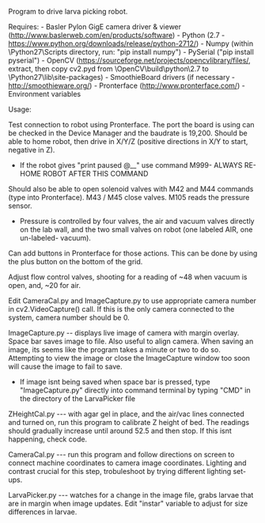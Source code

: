 Program to drive larva picking robot.

Requires:
	- Basler Pylon GigE camera driver & viewer (http://www.baslerweb.com/en/products/software)
	- Python (2.7 - https://www.python.org/downloads/release/python-2712/)
	- Numpy (within \Python27\Scripts directory, run: "pip install numpy")
	- PySerial ("pip install pyserial")
	- OpenCV (https://sourceforge.net/projects/opencvlibrary/files/, extract, then copy cv2.pyd from \OpenCV\build\python\2.7 to \Python27\lib\site-packages)
	- SmoothieBoard drivers (if necessary - http://smoothieware.org/)
	- Pronterface (http://www.pronterface.com/)
	- Environment variables

Usage:

Test connection to robot using Pronterface. The port the board is using can be checked in the Device Manager and the baudrate is 19,200.  Should be able to home robot, then drive in X/Y/Z (positive directions in X/Y to start, negative in Z). 

- If the robot gives "print paused @__" use command M999- ALWAYS RE-HOME ROBOT AFTER THIS COMMAND

Should also be able to open solenoid valves with M42 and M44 commands (type into Pronterface). M43 / M45 close valves. M105 reads the pressure sensor. 

- Pressure is controlled by four valves, the air and vacuum valves directly on the lab wall, and the two small valves on robot (one labeled AIR, one un-labeled- vacuum). 

Can add buttons in Pronterface for those actions. This can be done by using the plus button on the bottom of the grid. 

Adjust flow control valves, shooting for a reading of ~48 when vacuum is open, and, ~20 for air.

Edit CameraCal.py and ImageCapture.py to use appropriate camera number in cv2.VideoCapture() call. If this is the only camera connected to the system, camera number should be 0.

ImageCapture.py -- displays live image of camera with margin overlay. Space bar saves image to file. Also useful to align camera. When saving an image, its seems like the program takes a minute or two to do so. Attempting to view the image or close the ImageCapture window too soon will cause the image to fail to save.

- If image isnt being saved when space bar is pressed, type "ImageCapture.py" directly into command terminal by typing "CMD" in the directory of the LarvaPicker file 

ZHeightCal.py  --- with agar gel in place, and the air/vac lines connected and turned on, run this program to calibrate Z height of bed. The readings should gradually increase until around 52.5 and then stop. If this isnt happening, check code. 

CameraCal.py   --- run this program and follow directions on screen to connect machine coordinates to camera image coordinates. Lighting and contrast crucial for this step, trobuleshoot by trying different lighting set-ups. 

LarvaPicker.py --- watches for a change in the image file, grabs larvae that are in margin when image updates. Edit "instar" variable to adjust for size differences in larvae.
